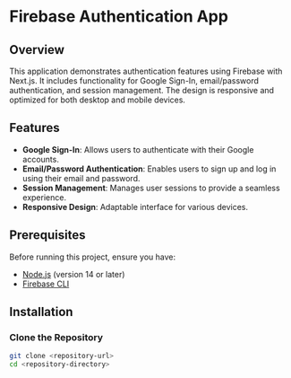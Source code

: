 # Firebase Authentication App

## Overview

This application demonstrates authentication features using Firebase with Next.js. It includes functionality for Google Sign-In, email/password authentication, and session management. The design is responsive and optimized for both desktop and mobile devices.

## Features

- **Google Sign-In**: Allows users to authenticate with their Google accounts.
- **Email/Password Authentication**: Enables users to sign up and log in using their email and password.
- **Session Management**: Manages user sessions to provide a seamless experience.
- **Responsive Design**: Adaptable interface for various devices.

## Prerequisites

Before running this project, ensure you have:

- [Node.js](https://nodejs.org/) (version 14 or later)
- [Firebase CLI](https://firebase.google.com/docs/cli)

## Installation

### Clone the Repository

```bash
git clone <repository-url>
cd <repository-directory>
